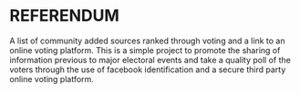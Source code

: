 
REFERENDUM
==========

A list of community added sources ranked through voting and a link to an online voting platform. This is a simple project to promote the sharing of information previous to major electoral events and take a quality poll of the voters through the use of facebook identification and a secure third party online voting platform.  

